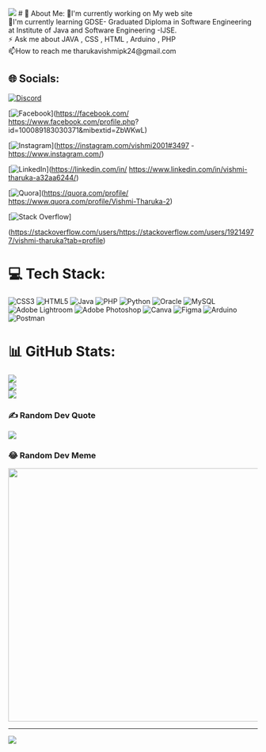<img src="https://technowebsolutions.in/wp-content/uploads/2019/05/Software-Development-Banner-123-1500x450.jpg">
# 💫 About Me:
🔭I'm currently working on My web site<br>🌱I'm currently learning GDSE- Graduated Diploma in Software Engineering at Institute of Java and Software Engineering -IJSE.<br>⚡  Ask me about JAVA , CSS , HTML , Arduino , PHP<br>📫How to reach me tharukavishmipk24@gmail.com<br>


## 🌐 Socials:
[![Discord](https://img.shields.io/badge/Discord-%237289DA.svg?logo=discord&logoColor=white)](https://discord.gg/vishmi2001#3497) 

[![Facebook](https://img.shields.io/badge/Facebook-%231877F2.svg?logo=Facebook&logoColor=white)](https://facebook.com/ https://www.facebook.com/profile.php?
id=100089183030371&mibextid=ZbWKwL) 

[![Instagram](https://img.shields.io/badge/Instagram-%23E4405F.svg?logo=Instagram&logoColor=white)](https://instagram.com/vishmi2001#3497  - https://www.instagram.com/) 

[![LinkedIn](https://img.shields.io/badge/LinkedIn-%230077B5.svg?logo=linkedin&logoColor=white)](https://linkedin.com/in/ https://www.linkedin.com/in/vishmi-tharuka-a32aa6244/) 

[![Quora](https://img.shields.io/badge/Quora-%23B92B27.svg?logo=Quora&logoColor=white)](https://quora.com/profile/ https://www.quora.com/profile/Vishmi-Tharuka-2) 

[![Stack Overflow](https://img.shields.io/badge/-Stackoverflow-FE7A16?logo=stack-overflow&logoColor=white)]

(https://stackoverflow.com/users/https://stackoverflow.com/users/19214977/vishmi-tharuka?tab=profile) 

# 💻 Tech Stack:
![CSS3](https://img.shields.io/badge/css3-%231572B6.svg?style=for-the-badge&logo=css3&logoColor=white) ![HTML5](https://img.shields.io/badge/html5-%23E34F26.svg?style=for-the-badge&logo=html5&logoColor=white) ![Java](https://img.shields.io/badge/java-%23ED8B00.svg?style=for-the-badge&logo=java&logoColor=white) ![PHP](https://img.shields.io/badge/php-%23777BB4.svg?style=for-the-badge&logo=php&logoColor=white) ![Python](https://img.shields.io/badge/python-3670A0?style=for-the-badge&logo=python&logoColor=ffdd54) ![Oracle](https://img.shields.io/badge/Oracle-F80000?style=for-the-badge&logo=oracle&logoColor=white) ![MySQL](https://img.shields.io/badge/mysql-%2300f.svg?style=for-the-badge&logo=mysql&logoColor=white) ![Adobe Lightroom](https://img.shields.io/badge/Adobe%20Lightroom-31A8FF.svg?style=for-the-badge&logo=Adobe%20Lightroom&logoColor=white) ![Adobe Photoshop](https://img.shields.io/badge/adobephotoshop-%2331A8FF.svg?style=for-the-badge&logo=adobephotoshop&logoColor=white) ![Canva](https://img.shields.io/badge/Canva-%2300C4CC.svg?style=for-the-badge&logo=Canva&logoColor=white) 	![Figma](https://img.shields.io/badge/figma-%23F24E1E.svg?style=for-the-badge&logo=figma&logoColor=white) ![Arduino](https://img.shields.io/badge/-Arduino-00979D?style=for-the-badge&logo=Arduino&logoColor=white) ![Postman](https://img.shields.io/badge/Postman-FF6C37?style=for-the-badge&logo=postman&logoColor=white)
# 📊 GitHub Stats:
![](https://github-readme-stats.vercel.app/api?username=vishmitharuka57&theme=radical&hide_border=false&include_all_commits=true&count_private=true)<br/>
![](https://github-readme-streak-stats.herokuapp.com/?user=vishmitharuka57&theme=radical&hide_border=false)<br/>
![](https://github-readme-stats.vercel.app/api/top-langs/?username=vishmitharuka57&theme=radical&hide_border=false&include_all_commits=true&count_private=true&layout=compact)

### ✍️ Random Dev Quote
![](https://quotes-github-readme.vercel.app/api?type=horizontal&theme=radical)

### 😂 Random Dev Meme
<img src="https://random-memer.herokuapp.com/" width="512px"/>

---
[![](https://visitcount.itsvg.in/api?id=vishmitharuka57&icon=4&color=10)](https://visitcount.itsvg.in)

<!-- Proudly created with GPRM ( https://gprm.itsvg.in ) -->
